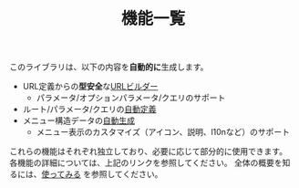 ﻿---
title: 機能一覧
description: このライブラリが提供する主な機能について説明します。
---
このライブラリは、以下の内容を**自動的に**生成します。

* URL定義からの**型安全**な[URLビルダー](./UrlBuilder/index.md)
    * パラメータ/オプションパラメータ/クエリのサポート
* ルート/パラメータ/クエリの[自動定義](./AutoPageAttribute/index.md)
* メニュー構造データの[自動生成](./MenuBuilder/index.md)
    * メニュー表示のカスタマイズ（アイコン、説明、l10nなど）のサポート

これらの機能はそれぞれ独立しており、必要に応じて部分的に使用できます。
各機能の詳細については、上記のリンクを参照してください。
全体の概要を知るには、[使ってみる](../GettingStarted/index.md) を参照してください。


